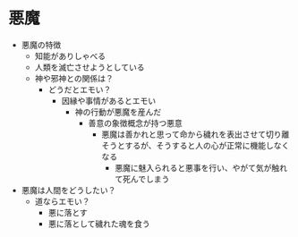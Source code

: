 # 悪魔
- 悪魔の特徴
  - 知能がありしゃべる
  - 人類を滅亡させようとしている
  - 神や邪神との関係は？
    - どうだとエモい？
      - 因縁や事情があるとエモい
        - 神の行動が悪魔を産んだ
          - 善意の象徴概念が持つ悪意
            - 悪魔は善かれと思って命から穢れを表出させて切り離そうとするが、そうすると人の心が正常に機能しなくなる
              - 悪魔に魅入られると悪事を行い、やがて気が触れて死んでしまう
- 悪魔は人間をどうしたい？
  - 道ならエモい？
    - 悪に落とす
    - 悪に落として穢れた魂を食う
